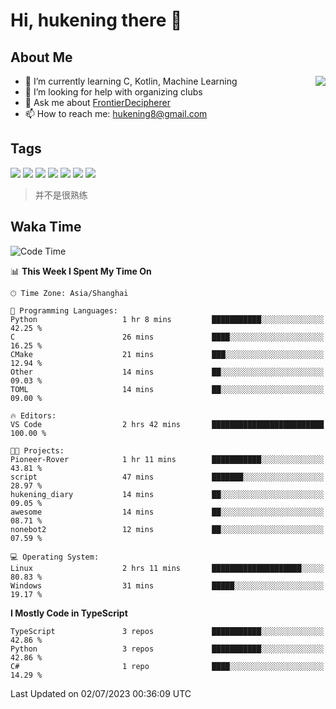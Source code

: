 # Hi, hukening there 👋

## About Me

<a href="#">
  <img align="right" src="https://github-readme-stats-git-masterrstaa-rickstaa.vercel.app/api?username=Tokyo469&count_private=true&show_icons=true&bg_color=15,f2f7fd,E0EAFC" />
</a>

- 🌱 I’m currently learning C, Kotlin, Machine Learning
- 🤔 I’m looking for help with organizing clubs
- 💬 Ask me about [FrontierDecipherer](https://github.com/FrontierDecipherer)
- 📫 How to reach me: hukening8@gmail.com

## Tags

![](https://img.shields.io/badge/-Python-3e74a2?style=flat-square&logo=Python&logoColor=fff)
![](https://img.shields.io/badge/-C++-00579c?style=flat-square&logo=cplusplus&logoColor=fff)
![](https://img.shields.io/badge/-Node.js-339933?style=flat-square&logo=Node.js&logoColor=fff)
![](https://img.shields.io/badge/-React-2d98ce?style=flat-square&logo=React&logoColor=fff)
![](https://img.shields.io/badge/-Linux-000000?style=flat-square&logo=Linux&logoColor=fff)
![](https://img.shields.io/badge/-MySQL-4479A1?style=flat-square&logo=MySQL&logoColor=fff)
![](https://img.shields.io/badge/-MongoDB-47A248?style=flat-square&logo=MongoDB&logoColor=fff)

> 并不是很熟练

## Waka Time

<!--START_SECTION:waka-->
![Code Time](http://img.shields.io/badge/Code%20Time-275%20hrs%208%20mins-blue)

📊 **This Week I Spent My Time On** 

```text
🕑︎ Time Zone: Asia/Shanghai

💬 Programming Languages: 
Python                   1 hr 8 mins         ███████████░░░░░░░░░░░░░░   42.25 % 
C                        26 mins             ████░░░░░░░░░░░░░░░░░░░░░   16.25 % 
CMake                    21 mins             ███░░░░░░░░░░░░░░░░░░░░░░   12.94 % 
Other                    14 mins             ██░░░░░░░░░░░░░░░░░░░░░░░   09.03 % 
TOML                     14 mins             ██░░░░░░░░░░░░░░░░░░░░░░░   09.00 % 

🔥 Editors: 
VS Code                  2 hrs 42 mins       █████████████████████████   100.00 % 

🐱‍💻 Projects: 
Pioneer-Rover            1 hr 11 mins        ███████████░░░░░░░░░░░░░░   43.81 % 
script                   47 mins             ███████░░░░░░░░░░░░░░░░░░   28.97 % 
hukening_diary           14 mins             ██░░░░░░░░░░░░░░░░░░░░░░░   09.05 % 
awesome                  14 mins             ██░░░░░░░░░░░░░░░░░░░░░░░   08.71 % 
nonebot2                 12 mins             ██░░░░░░░░░░░░░░░░░░░░░░░   07.59 % 

💻 Operating System: 
Linux                    2 hrs 11 mins       ████████████████████░░░░░   80.83 % 
Windows                  31 mins             █████░░░░░░░░░░░░░░░░░░░░   19.17 % 
```

**I Mostly Code in TypeScript** 

```text
TypeScript               3 repos             ███████████░░░░░░░░░░░░░░   42.86 % 
Python                   3 repos             ███████████░░░░░░░░░░░░░░   42.86 % 
C#                       1 repo              ████░░░░░░░░░░░░░░░░░░░░░   14.29 % 
```




 Last Updated on 02/07/2023 00:36:09 UTC
<!--END_SECTION:waka-->
